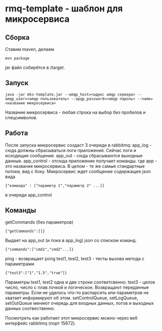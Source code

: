 # rmq-template - шаблон для микросервиса
## Сборка
Ставим maven, делаем
```
mvn package
```
jar файл собирётся в /target.
## Запуск
```
java -jar mks-template.jar --amqp_host=<адрес amqp сервера> --amqp_user=<amqp пользователь> --apqp_password=<amqp пароль> --name=<название микросервиса>
```
Название микросервиса - любая строка на выбор без пробелов и спецсимволов.
## Работа
После запуска микросервис создаст 3 очереди в rabbitmq:
app_log - сюда должны сбрасываться логи приложения. Сейчас логи и исходящие сообщения.
app_out - сюда сбрасываются выходные данные.
app_control - отсюда приложение получает команды.
где app - это название микросервиса. В целом - те же самые стандартные потоки, вид с боку.
Микросервис ждет сообщение содержащее json вида 
```
{"команда" : ["параметр 1","параметр 2" ...]}
```
в очереди app_control
## Команды
getCommands (без параметров)
```
{"getCommands":[]}
```
Выдает на app_out (и пока в app_log) json со списком команд.
```
{"commands":["cmd1","cmd2"...]}
```
ping - возвращает pong
test1, test2, test3 - тесты вызова метода с параметрами
```
{"test3":["1","1.5","true"]}
```
Параметры test1, test2 одна и две строки соответсвенно. test3 - целое число, число с плав.точкой и логическое. Возвращают переданные параметры. Если не удалось что-то распарсить или параметров не хватает информируют об этом.
setControlQueue, setLogQueue, setOutQueue меняют очередь для входных данных, логов и выходных данных соотвественно.

Посмотреть как работает этот микросервис можно через веб интерфейс rabbitmq (порт 15672).
